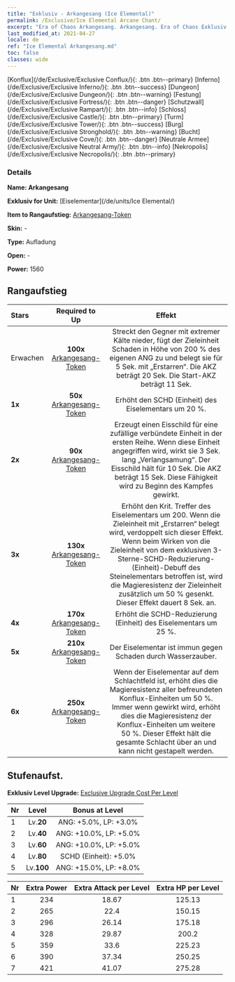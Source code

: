 ```yaml
---
title: "Exklusiv - Arkangesang (Ice Elemental)"
permalink: /Exclusive/Ice Elemental Arcane Chant/
excerpt: "Era of Chaos Arkangesang. Arkangesang. Era of Chaos Exklusiv Arkangesang. Eiselementar Exklusiv."
last_modified_at: 2021-04-27
locale: de
ref: "Ice Elemental Arkangesang.md"
toc: false
classes: wide
---
```

 [Konflux](/de/Exclusive/Exclusive Conflux/){: .btn .btn--primary} [Inferno](/de/Exclusive/Exclusive Inferno/){: .btn .btn--success} [Dungeon](/de/Exclusive/Exclusive Dungeon/){: .btn .btn--warning} [Festung](/de/Exclusive/Exclusive Fortress/){: .btn .btn--danger} [Schutzwall](/de/Exclusive/Exclusive Rampart/){: .btn .btn--info} [Schloss](/de/Exclusive/Exclusive Castle/){: .btn .btn--primary} [Turm](/de/Exclusive/Exclusive Tower/){: .btn .btn--success} [Burg](/de/Exclusive/Exclusive Stronghold/){: .btn .btn--warning} [Bucht](/de/Exclusive/Exclusive Cove/){: .btn .btn--danger} [Neutrale Armee](/de/Exclusive/Exclusive Neutral Army/){: .btn .btn--info} [Nekropolis](/de/Exclusive/Exclusive Necropolis/){: .btn .btn--primary} 

### Details
 **Name: Arkangesang** 

 **Exklusiv for Unit:** [Eiselementar](/de/units/Ice Elemental/) 

 **Item to Rangaufstieg:** [Arkangesang-Token](/ItemsDE/con_915/)

 **Skin:** -

 **Type:** Aufladung

 **Open:** -

 **Power:** 1560

## Rangaufstieg

  |     Stars    |  Required to Up | Effekt |
  |:-------------|:---------------:|:---------------:|
  |  Erwachen  | **100x** [Arkangesang-Token](/ItemsDE/con_915/) | <Gefrorener Bruch> Streckt den Gegner mit extremer Kälte nieder, fügt der Zieleinheit Schaden in Höhe von 200 % des eigenen ANG zu und belegt sie für 5 Sek. mit „Erstarren“. Die AKZ beträgt 20 Sek. Die Start-AKZ beträgt 11 Sek. |
  | **1x** <i class="fas fa-star"/> | **50x** [Arkangesang-Token](/ItemsDE/con_915/) | Erhöht den SCHD (Einheit) des Eiselementars um 20 %. |
  | **2x** <i class="fas fa-star"/> | **90x** [Arkangesang-Token](/ItemsDE/con_915/) | <Eisschild> Erzeugt einen Eisschild für eine zufällige verbündete Einheit in der ersten Reihe. Wenn diese Einheit angegriffen wird, wirkt sie 3 Sek. lang „Verlangsamung“. Der Eisschild hält für 10 Sek. Die AKZ beträgt 15 Sek. Diese Fähigkeit wird zu Beginn des Kampfes gewirkt. |
  | **3x** <i class="fas fa-star"/> | **130x** [Arkangesang-Token](/ItemsDE/con_915/) | Erhöht den Krit. Treffer des Eiselementars um 200. Wenn die Zieleinheit mit „Erstarren“ belegt wird, verdoppelt sich dieser Effekt. Wenn beim Wirken von <Gefrorener Bruch> die Zieleinheit von dem exklusiven 3-Sterne-SCHD-Reduzierung-(Einheit)-Debuff des Steinelementars betroffen ist, wird die Magieresistenz der Zieleinheit zusätzlich um 50 % gesenkt. Dieser Effekt dauert 8 Sek. an. |
  | **4x** <i class="fas fa-star"/> | **170x** [Arkangesang-Token](/ItemsDE/con_915/) | Erhöht die SCHD-Reduzierung (Einheit) des Eiselementars um 25 %. |
  | **5x** <i class="fas fa-star"/> | **210x** [Arkangesang-Token](/ItemsDE/con_915/) | Der Eiselementar ist immun gegen Schaden durch Wasserzauber. |
  | **6x** <i class="fas fa-star"/> | **250x** [Arkangesang-Token](/ItemsDE/con_915/) | <Elementar-Resonanz> Wenn der Eiselementar auf dem Schlachtfeld ist, erhöht dies die Magieresistenz aller befreundeten Konflux-Einheiten um 50 %. Immer wenn <Gefrorener Bruch> gewirkt wird, erhöht dies die Magieresistenz der Konflux-Einheiten um weitere 50 %. Dieser Effekt hält die gesamte Schlacht über an und kann nicht gestapelt werden. |


## Stufenaufst.
 **Exklusiv Level Upgrade:** [Exclusive Upgrade Cost Per Level](/Exclusive/ExclusiveUpgradeCostPerLevel/)

  |  Nr  |   Level  | Bonus at Level |
  |:-----|:--------:|:--------------:|
  | 1 | Lv.**20** | ANG: +5.0%, LP: +3.0% |
  | 2 | Lv.**40** | ANG: +10.0%, LP: +5.0% |
  | 3 | Lv.**60** | ANG: +10.0%, LP: +5.0% |
  | 4 | Lv.**80** | SCHD (Einheit): +5.0% |
  | 5 | Lv.**100** | ANG: +15.0%, LP: +8.0% |


  |  Nr  |  Extra Power | Extra Attack per Level | Extra HP per Level |
  |:-----|:--------:|:--------:|:--------:|
  | 1 | 234 | 18.67 | 125.13 |
  | 2 | 265 | 22.4 | 150.15 |
  | 3 | 296 | 26.14 | 175.18 |
  | 4 | 328 | 29.87 | 200.2 |
  | 5 | 359 | 33.6 | 225.23 |
  | 6 | 390 | 37.34 | 250.25 |
  | 7 | 421 | 41.07 | 275.28 |


